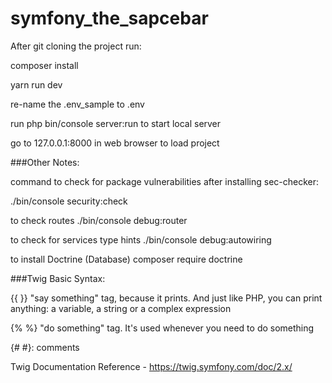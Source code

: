 # symfony_the_sapcebar

After git cloning the project run:

composer install

yarn run dev

re-name the .env_sample to .env

run php bin/console server:run to start local server

go to 127.0.0.1:8000 in web browser to load project 

###Other Notes:

command to check for package vulnerabilities after installing sec-checker: 

./bin/console security:check

to check routes
./bin/console debug:router

to check for services type hints
./bin/console debug:autowiring

to install Doctrine (Database)
composer require doctrine

###Twig Basic Syntax:

{{ }} "say something" tag, because it prints. 
And just like PHP, you can print anything: a variable, a string or a complex expression



{% %} "do something" tag. It's used whenever you need to do something


{# #}: comments

Twig Documentation Reference - https://twig.symfony.com/doc/2.x/

